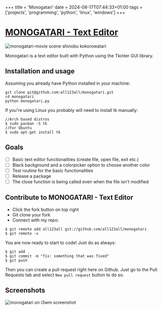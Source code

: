 +++
title = 'Monogatari'
date = 2024-08-17T07:44:33+01:00
tags = ['projects', 'programming', 'python', 'linux', 'windows']
+++

# [MONOGATARI - Text Editor](https://github.com/henrique-marques-vsoft/monogatari)

![monogatari-movie scene shinobu kokorowatari](https://raw.githubusercontent.com/henrique-marques-vsoft/monogatari/master/pics/shinobu.gif)

Monogatari is a text editor built with Python using the Tkinter GUI library.

## Installation and usage

Assuming you already have Python installed in your machine:

```
git clone git@github.com:all123all/monogatari.git
cd monogatari
python monogatari.py
```

If you're using Linux you probably will need to install tk manually:

```
//Arch based distros
$ sudo pacman -S tk
//For Ubuntu
$ sudo apt-get install tk
```

## Goals

- [ ] Basic text editor functionalities (create file, open file, exit etc.)
- [ ] Black background and a colorpicker option to choose another color
- [ ] Test routine for the basic functionalities
- [ ] Release a package
- [ ] The close function is being called even when the file isn't modified

## Contribute to MONOGATARI - Text Editor

- Click the fork button on top right
- Git clone your fork
- Connect with my repo:

```
$ git remote add all123all git://github.com/all123all/monogatari
$ git remote -v
```

You are now ready to start to code! Just do as always:

```
$ git add .
$ git commit -m "fix: something that was fixed"
$ git push
```

Then you can create a pull request right here on Github. Just go to the Pull Requests tab and select `New pull request` button to do so.

## Screenshots
![monogatari on i3wm screenshot](https://raw.githubusercontent.com/henrique-marques-vsoft/monogatari/master/pics/print.png)
